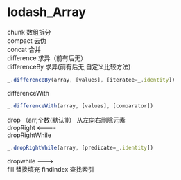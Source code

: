 # lodash_Array
chunk   数组拆分    
compact  去伪    
concat 合并     
difference 求异（前有后无）    
differenceBy  求异(前有后无,自定义比较方法)    
```ts
_.differenceBy(array, [values], [iteratee=_.identity])
```
differenceWith  
```ts
_.differenceWith(array, [values], [comparator])
```
drop （arr,个数(默认1)） 从左向右删除元素     
dropRight  <----   
dropRightWhile   
```ts
_.dropRightWhile(array, [predicate=_.identity])
```
dropwhile    --->  
fill 替换填充
findindex   查找索引



